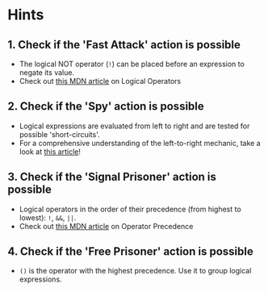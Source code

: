 # Hints

## 1. Check if the 'Fast Attack' action is possible

-   The logical NOT operator (`!`) can be placed before an expression to negate
    its value.
-   Check out
    [this MDN article](https://developer.mozilla.org/en-US/docs/Web/JavaScript/Reference/Operators/Logical_Operators#Logical_NOT_!)
    on Logical Operators

## 2. Check if the 'Spy' action is possible

-   Logical expressions are evaluated from left to right and are tested for
    possible 'short-circuits'.
-   For a comprehensive understanding of the left-to-right mechanic, take a look
    at
    [this article](https://developer.mozilla.org/en-US/docs/Web/JavaScript/Reference/Operators/Operator_Precedence)!

## 3. Check if the 'Signal Prisoner' action is possible

-   Logical operators in the order of their precedence (from highest to lowest):
    `!`, `&&`, `||`.
-   Check out
    [this MDN article](https://developer.mozilla.org/en-US/docs/Web/JavaScript/Reference/Operators/Operator_Precedence#Precedence_And_Associativity)
    on Operator Precedence

## 4. Check if the 'Free Prisoner' action is possible

-   `()` is the operator with the highest precedence. Use it to group logical
    expressions.
